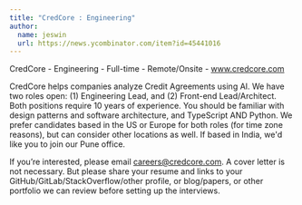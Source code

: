 ```yaml
---
title: "CredCore : Engineering"
author:
  name: jeswin
  url: https://news.ycombinator.com/item?id=45441016
---
```

CredCore - Engineering - Full-time - Remote&#x2F;Onsite - www.credcore.com

CredCore helps companies analyze Credit Agreements using AI. We have two roles open: (1) Engineering Lead, and (2) Front-end Lead&#x2F;Architect. Both positions require 10 years of experience. You should be familiar with design patterns and software architecture, and TypeScript AND Python. We prefer candidates based in the US or Europe for both roles (for time zone reasons), but can consider other locations as well. If based in India, we&#x27;d like you to join our Pune office.

If you’re interested, please email careers@credcore.com. A cover letter is not necessary. But please share your resume and links to your GitHub&#x2F;GitLab&#x2F;StackOverflow&#x2F;other profile, or blog&#x2F;papers, or other portfolio we can review before setting up the interviews.
<JobApplication />
